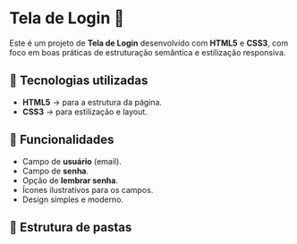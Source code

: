 # Tela de Login 🔐

Este é um projeto de **Tela de Login** desenvolvido com **HTML5** e **CSS3**, com foco em boas práticas de estruturação semântica e estilização responsiva.

## 📌 Tecnologias utilizadas
- **HTML5** → para a estrutura da página.  
- **CSS3** → para estilização e layout.  

## 🎯 Funcionalidades
- Campo de **usuário** (email).  
- Campo de **senha**.  
- Opção de **lembrar senha**.  
- Ícones ilustrativos para os campos.  
- Design simples e moderno.  

## 📂 Estrutura de pastas
